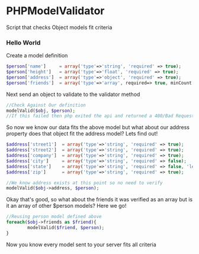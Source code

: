 # PHPModelValidator
Script that checks Object models fit criteria
<h3>Hello World</h3>

<div>Create a model definition</div>

```PHP
$person['name']     = array('type'=>'string', 'required' => true);
$person['height']   = array('type'=>'float', 'required' => true);
$person['address']  = array('type'=>'object', 'required' => true);
$person['friends']  = array('type'=>'array', required=> true, minCount => 1);
```

</div>Next send an object to validate to the validator method</div>

```PHP
//Check Against Our definition
modelValid($obj, $person);
//If this failed then php exited the api and returned a 400/Bad Request with a more detailed error response
```

</div>So now we know our data fits the above model but what about our address property does that object fit the address model? Lets find out!</div>

```PHP
$address['street1']  = array('type'=>'string', 'required' => true);
$address['street2']  = array('type'=>'string', 'required' => true);
$address['company']  = array('type'=>'string', 'required' => true);
$address['city']     = array('type'=>'string', 'required' => false);
$address['state']    = array('type'=>'string', 'required' => false, 'length' => 2);
$address['zip']      = array('type'=>'string', 'required' => true);

//We know address exists at this point so no need to verify
modelValid($obj->address, $person);
```

</div>Okay that's good, so what about the friends it was verified as an array but is it an array of other $person models? Here we go!</div>

```PHP
//Reusing person model defined above
foreach($obj->friends as $friend){
        modelValid($friend, $person);
}
```

</div>Now you know every model sent to your server fits all criteria</div>
